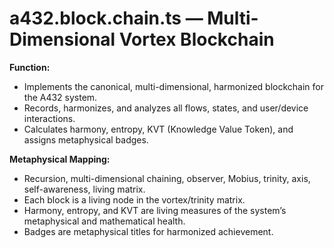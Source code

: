 # a432.block.chain.ts — Multi-Dimensional Vortex Blockchain

**Function:**
- Implements the canonical, multi-dimensional, harmonized blockchain for the A432 system.
- Records, harmonizes, and analyzes all flows, states, and user/device interactions.
- Calculates harmony, entropy, KVT (Knowledge Value Token), and assigns metaphysical badges.

**Metaphysical Mapping:**
- Recursion, multi-dimensional chaining, observer, Mobius, trinity, axis, self-awareness, living matrix.
- Each block is a living node in the vortex/trinity matrix.
- Harmony, entropy, and KVT are living measures of the system’s metaphysical and mathematical health.
- Badges are metaphysical titles for harmonized achievement. 